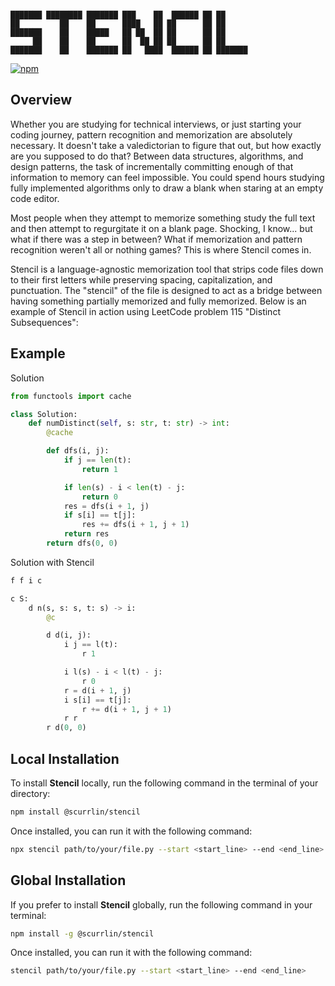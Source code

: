```

███████ ████████ ███████ ███    ██  ██████ ██ ██      
██         ██    ██      ████   ██ ██      ██ ██      
███████    ██    █████   ██ ██  ██ ██      ██ ██      
     ██    ██    ██      ██  ██ ██ ██      ██ ██      
███████    ██    ███████ ██   ████  ██████ ██ ███████ 

```

[![npm](https://img.shields.io/npm/dt/%40scurrlin%2Fstencil?style=flat&color=blue)](https://www.npmjs.com/package/@scurrlin/stencil)

## Overview

Whether you are studying for technical interviews, or just starting your coding journey, pattern recognition and memorization are absolutely necessary. It doesn't take a valedictorian to figure that out, but how exactly are you supposed to do that? Between data structures, algorithms, and design patterns, the task of incrementally committing enough of that information to memory can feel impossible. You could spend hours studying fully implemented algorithms only to draw a blank when staring at an empty code editor.

Most people when they attempt to memorize something study the full text and then attempt to regurgitate it on a blank page. Shocking, I know... but what if there was a step in between? What if memorization and pattern recognition weren't all or nothing games? This is where Stencil comes in.

Stencil is a language-agnostic memorization tool that strips code files down to their first letters while preserving spacing, capitalization, and punctuation. The "stencil" of the file is designed to act as a bridge between having something partially memorized and fully memorized. Below is an example of Stencil in action using LeetCode problem 115 "Distinct Subsequences":

## Example

Solution

```python
from functools import cache

class Solution:
    def numDistinct(self, s: str, t: str) -> int:
        @cache

        def dfs(i, j):
            if j == len(t):
                return 1

            if len(s) - i < len(t) - j:
                return 0
            res = dfs(i + 1, j)
            if s[i] == t[j]:
                res += dfs(i + 1, j + 1)
            return res
        return dfs(0, 0)
```

Solution with Stencil

```python
f f i c

c S:
    d n(s, s: s, t: s) -> i:
        @c

        d d(i, j):
            i j == l(t):
                r 1

            i l(s) - i < l(t) - j:
                r 0
            r = d(i + 1, j)
            i s[i] == t[j]:
                r += d(i + 1, j + 1)
            r r
        r d(0, 0)
```

## Local Installation

To install **Stencil** locally, run the following command in the terminal of your directory:

```bash
npm install @scurrlin/stencil
```

Once installed, you can run it with the following command:

```bash
npx stencil path/to/your/file.py --start <start_line> --end <end_line>
```

## Global Installation

If you prefer to install **Stencil** globally, run the following command in your terminal:

```bash
npm install -g @scurrlin/stencil
```

Once installed, you can run it with the following command:

```bash
stencil path/to/your/file.py --start <start_line> --end <end_line>
```